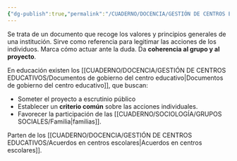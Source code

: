 ```yaml
---
{"dg-publish":true,"permalink":"/CUADERNO/DOCENCIA/GESTIÓN DE CENTROS EDUCATIVOS/Directriz institucional/"}
---
```


Se trata de un documento que recoge los valores y principios generales de una institución. Sirve como referencia para legitimar las acciones de los individuos. Marca cómo actuar ante la duda. Da **coherencia al grupo y al proyecto**.

En educación existen los [[CUADERNO/DOCENCIA/GESTIÓN DE CENTROS EDUCATIVOS/Documentos de gobierno del centro educativo\|Documentos de gobierno del centro educativo]], que buscan:
- Someter el proyecto a escrutinio público
- Establecer un **criterio común** sobre las acciones individuales.
- Favorecer la participación de las [[CUADERNO/SOCIOLOGÍA/GRUPOS SOCIALES/Familia\|familias]]. 

Parten de los [[CUADERNO/DOCENCIA/GESTIÓN DE CENTROS EDUCATIVOS/Acuerdos en centros escolares\|Acuerdos en centros escolares]].